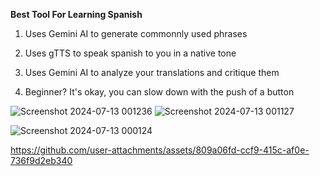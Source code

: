 **Best Tool For Learning Spanish**
1. Uses Gemini AI to generate commonnly used phrases

2. Uses gTTS to speak spanish to you in a native tone

3. Uses Gemini AI to analyze your translations and critique them

4. Beginner? It's okay, you can slow down with the push of a button





![Screenshot 2024-07-13 001236](https://github.com/user-attachments/assets/b7e6ac43-ada3-4759-98ad-35939e1c8650)
![Screenshot 2024-07-13 001127](https://github.com/user-attachments/assets/cb462a38-eea6-4c1e-804a-1ea21b32fc8a)

![Screenshot 2024-07-13 000124](https://github.com/user-attachments/assets/2a768cf3-cf71-4819-a395-9974abb61518)


https://github.com/user-attachments/assets/809a06fd-ccf9-415c-af0e-736f9d2eb340

